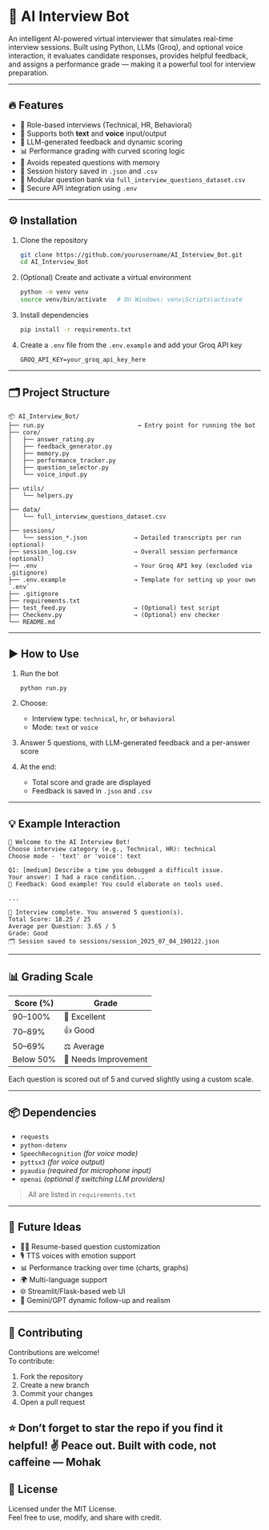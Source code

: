 # 🤖 AI Interview Bot

An intelligent AI-powered virtual interviewer that simulates real-time interview sessions. Built using Python, LLMs (Groq), and optional voice interaction, it evaluates candidate responses, provides helpful feedback, and assigns a performance grade — making it a powerful tool for interview preparation.

---

## 🔥 Features

- 🎯 Role-based interviews (Technical, HR, Behavioral)
- 🎤 Supports both **text** and **voice** input/output
- 💬 LLM-generated feedback and dynamic scoring
- 📊 Performance grading with curved scoring logic
- 🧠 Avoids repeated questions with memory
- 📁 Session history saved in `.json` and `.csv`
- 🧩 Modular question bank via `full_interview_questions_dataset.csv`
- 🔐 Secure API integration using `.env`

---

## ⚙️ Installation

1. Clone the repository  
   ```bash
   git clone https://github.com/yourusername/AI_Interview_Bot.git
   cd AI_Interview_Bot
   ```

2. (Optional) Create and activate a virtual environment  
   ```bash
   python -m venv venv
   source venv/bin/activate   # On Windows: venv\Scripts\activate
   ```

3. Install dependencies  
   ```bash
   pip install -r requirements.txt
   ```

4. Create a `.env` file from the `.env.example` and add your Groq API key  
   ```env
   GROQ_API_KEY=your_groq_api_key_here
   ```

---

## 🗂 Project Structure

```
📦 AI_Interview_Bot/
├── run.py                          → Entry point for running the bot
├── core/
│   ├── answer_rating.py
│   ├── feedback_generator.py
│   ├── memory.py
│   ├── performance_tracker.py
│   ├── question_selector.py
│   └── voice_input.py
│
├── utils/
│   └── helpers.py
│
├── data/
│   └── full_interview_questions_dataset.csv
│
├── sessions/
│   └── session_*.json             → Detailed transcripts per run (optional)
├── session_log.csv                → Overall session performance (optional)
├── .env                           → Your Groq API key (excluded via .gitignore)
├── .env.example                   → Template for setting up your own `.env`
├── .gitignore
├── requirements.txt
├── test_feed.py                   → (Optional) test script
├── Checkenv.py                    → (Optional) env checker
└── README.md
```

---

## ▶️ How to Use

1. Run the bot  
   ```bash
   python run.py
   ```

2. Choose:
   - Interview type: `technical`, `hr`, or `behavioral`
   - Mode: `text` or `voice`

3. Answer 5 questions, with LLM-generated feedback and a per-answer score

4. At the end:
   - Total score and grade are displayed
   - Feedback is saved in `.json` and `.csv`

---

## 💡 Example Interaction

```text
🧠 Welcome to the AI Interview Bot!
Choose interview category (e.g., Technical, HR): technical
Choose mode - 'text' or 'voice': text

Q1: [medium] Describe a time you debugged a difficult issue.
Your answer: I had a race condition...
💬 Feedback: Good example! You could elaborate on tools used.

...

🎉 Interview complete. You answered 5 question(s).
Total Score: 18.25 / 25
Average per Question: 3.65 / 5
Grade: Good
🗂️ Session saved to sessions/session_2025_07_04_190122.json
```

---

## 📊 Grading Scale

| Score (%) | Grade               |
|-----------|---------------------|
| 90–100%   | 🌟 Excellent         |
| 70–89%    | 👍 Good              |
| 50–69%    | ⚖️ Average           |
| Below 50% | 🚧 Needs Improvement |

Each question is scored out of 5 and curved slightly using a custom scale.

---

## 📦 Dependencies

- `requests`  
- `python-dotenv`  
- `SpeechRecognition` *(for voice mode)*  
- `pyttsx3` *(for voice output)*  
- `pyaudio` *(required for microphone input)*  
- `openai` *(optional if switching LLM providers)*

> All are listed in `requirements.txt`

---

## 🚀 Future Ideas

- 🧑‍💻 Resume-based question customization  
- 🎙️ TTS voices with emotion support  
- 📊 Performance tracking over time (charts, graphs)
- 🌍 Multi-language support  
- 🌐 Streamlit/Flask-based web UI  
- 🤖 Gemini/GPT dynamic follow-up and realism

---

## 🤝 Contributing

Contributions are welcome!  
To contribute:

1. Fork the repository  
2. Create a new branch  
3. Commit your changes  
4. Open a pull request  

⭐ Don’t forget to star the repo if you find it helpful!
✌️ Peace out. Built with code, not caffeine — Mohak
---

## 📝 License

Licensed under the MIT License.  
Feel free to use, modify, and share with credit.
